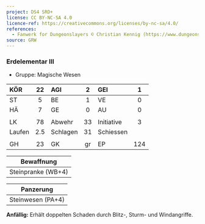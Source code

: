 ```yaml
---
project: DS4 SRD+
license: CC BY-NC-SA 4.0
licence-ref: https://creativecommons.org/licenses/by-nc-sa/4.0/
references: 
  - Fanwerk for Dungeonslayers © Christian Kennig (https://www.dungeonslayers.net/)
source: GRW
---
```


### Erdelementar III

- Gruppe: Magische Wesen

| KÖR    | 22  | AGI      |  2  | GEI        |  1  |
| :----- | :-: | :------- | :-: | :--------- | :-: |
| ST     |  5  | BE       |  1  | VE         |  0  |
| HÄ     |  7  | GE       |  0  | AU         |  0  |
|        |     |          |     |            |     |
| LK     | 78  | Abwehr   | 33  | Initiative |  3  |
| Laufen | 2.5 | Schlagen | 31  | Schiessen  |     |
|        |     |          |     |            |     |
| GH     | 23  | GK       | gr  | EP         | 124 |

|     Bewaffnung     |
| :----------------: |
| Steinpranke (WB+4) |

|     Panzerung     |
| :---------------: |
| Steinwesen (PA+4) |

**Anfällig:** Erhält doppelten Schaden durch Blitz-, Sturm- und Windangriffe.

